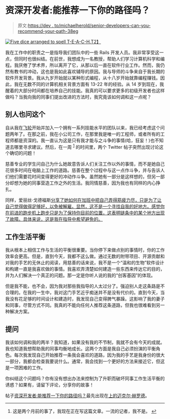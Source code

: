 # 资深开发者:能推荐一下你的路径吗？

> 原文:[https://dev . to/michaelherold/senior-developers-can-you-recommend-your-path-38eg](https://dev.to/michaelherold/senior-developers-can-you-recommend-your-path-38eg)

[![Five dice arranged to spell T-E-A-C-H.](../Images/6220071fccc8c88185941b3efd1cb38d.png)T2】](https://res.cloudinary.com/practicaldev/image/fetch/s--sqKOGSON--/c_limit%2Cf_auto%2Cfl_progressive%2Cq_auto%2Cw_880/https://michaeljherold.com/wp-content/uploads/2018/08/alphabet-class-conceptual-301926-1024x683.jpg)

我在工作中的职责之一是指导我们团队中的一些 Rails 开发人员。我非常享受这一点，但同时也很纠结。在前世，我想成为一名教授，帮助人们学习计算机科学和编程。我厌倦了学术界，所以离开了它，从那以后一直在软件行业工作。然而，我仍然有教书的冲动，这也是我如此喜欢辅导的原因。我与导师的斗争来自于我长期的软件开发背景。我从九岁开始就以某种形式编程，从十八岁开始就靠编程赚钱。因此，我在无数不同的计算机相关背景方面有 13-22 年的经验。从 14 岁到现在，我醒着的大部分时间都在培养自己的技能。我真的可以要求更多的初级开发者也这样做吗？当我向我的同事们提出改进的方法时，我究竟该如何调和这一点呢？

## 别人也问这个

自从我在[飞轮](https://getflywheel.com)开始并加入一个拥有一系列技能水平的团队以来，我已经考虑这个问题两年了。在那之前，我在小公司工作，在那里我是唯一的工程师，或者所有的工程师都是资深的。我一直认为这是只有我才能与之斗争的事情(哈，狂妄！)也不知道去哪里寻求建议。然后，在一周 <sup id="fn-slow-return">[1](#fn-slow)</sup> 的时间里，两个 Twitter 帖子突然出现讨论这个确切的问题！

慈善专业的学生问自己为什么她故意告诉人们关注工作以外的事情，而不是她自己花很多时间在电脑上工作的道路。慈善在整个过程中与这一点作斗争，并与告诉人们他们需要花时间变得更好的冲动作斗争。虽然她有一部分是这样想的，但另一部分却想为她的同事营造工作之外的生活。我同情慈善，因为我也有同样的内心挣扎。

同样，爱丽丝·戈德福斯[分享了她如何在加班中把自己弄得筋疲力尽，只是为了让自己觉得做得足够好，以免被解雇。显然，这不是一个寻找自我的好地方。感觉你在前进的跑步机上跑步只是为了保持你目前的位置，这表明链条中的某个地方出现了故障。具体来说，这是我在指导中希望避免的。](https://twitter.com/alicegoldfuss/status/997547804636602373)

## 工作生活平衡

我从根本上相信工作与生活的平衡很重要。当你停下来做点别的事情时，你的工作效率会更高。但是，直到今天，我都不这么做。通过无数的附带项目、开源贡献和对我的手艺的无休止的阅读，用慈善的话来说，我不是一个“温和的生物”软件设计和构建一直是我喜欢做的事情。我喜欢弄清楚如何建造一些东西来传达它的目的，并为人们解决一个真正的问题。那一定是你听人说的我的“创客基因”的体现。

但是我不能，也不会，因为我对那些我指导的人太过分了。强迫别人走这条路是不合理的。在我的一生中，我对这门手艺近乎痴迷并不是没有代价的。直到今天，当我没有花足够的时间设计和建造时，我发现自己变得脾气暴躁。这影响了我的妻子和同事，尽管方式不同。我真的不能向任何人推荐这条道路，但我也很难看到另一种解决方案。

## 提问

我该如何调和我的两半？我知道，如果没有我的不节制，我就不会有今天的成就。我也知道我想帮助我的同事均衡地成长。这两个方面是我自己必须扮演的平衡角色。每次我发现自己开始推荐一条我会喜欢的道路，因为我的手艺是我身份的很大一部分，我都会检查我要说什么。通常，我会找到一个更好的方法来接近它，但这是一项困难的工作。

你纠结这个问题吗？你有没有想出办法来控制为了升职而破坏同事工作生活平衡的诱惑？如果有，请留下评论，分享你的故事！

帖子[资深开发者:能推荐一下你的路径吗？](https://michaeljherold.com/2018/08/15/senior-developers-can-you-recommend-your-path/)最先出现在[上的迈克尔·赫罗德](https://michaeljherold.com)。

* * *

1.  这是两个月前的事了，我现在正在写这篇文章。一流的记者，我不是。 [↩︎](#fn-slow-return)